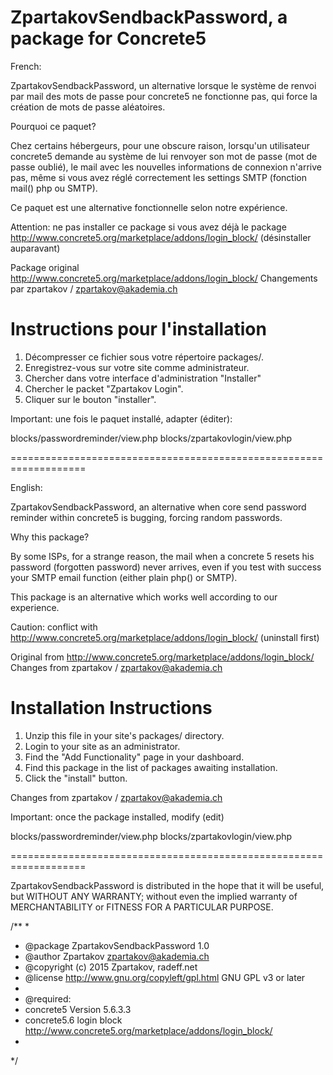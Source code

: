 ZpartakovSendbackPassword, a package for Concrete5
===================================================================

French:

ZpartakovSendbackPassword, un alternative lorsque le système de renvoi par mail des mots de passe
pour concrete5 ne fonctionne pas, qui force la création de mots de passe aléatoires.

Pourquoi ce paquet?

Chez certains hébergeurs, pour une obscure raison, lorsqu'un utilisateur concrete5 demande
au système de lui renvoyer son mot de passe (mot de passe oublié), le mail avec les nouvelles
informations de connexion n'arrive pas, même si vous avez réglé correctement les settings SMTP
(fonction mail() php ou SMTP).

Ce paquet est une alternative fonctionnelle selon notre expérience.

Attention: ne pas installer ce package si vous avez déjà le package http://www.concrete5.org/marketplace/addons/login_block/ (désinstaller auparavant)

Package original http://www.concrete5.org/marketplace/addons/login_block/
Changements par zpartakov / zpartakov@akademia.ch

# Instructions pour l'installation

1. Décompresser ce fichier sous votre répertoire packages/.
2. Enregistrez-vous sur votre site comme administrateur.
3. Chercher dans votre interface d'administration "Installer"
4. Chercher le packet "Zpartakov Login".
5. Cliquer sur le bouton "installer".

Important: une fois le paquet installé, adapter (éditer):

blocks/passwordreminder/view.php
blocks/zpartakovlogin/view.php

===================================================================

English:

ZpartakovSendbackPassword, an alternative when core send password reminder within concrete5 is bugging, forcing random passwords.

Why this package?

By some ISPs, for a strange reason, the mail when a concrete 5 resets his password 
(forgotten password) never arrives, even if you test with success your SMTP email function 
(either plain php() or SMTP).

This package is an alternative which works well according to our experience.

Caution: conflict with http://www.concrete5.org/marketplace/addons/login_block/ (uninstall first)

Original from http://www.concrete5.org/marketplace/addons/login_block/
Changes from zpartakov / zpartakov@akademia.ch

# Installation Instructions

1. Unzip this file in your site's packages/ directory.
2. Login to your site as an administrator.
3. Find the "Add Functionality" page in your dashboard.
4. Find this package in the list of packages awaiting installation.
5. Click the "install" button.

Changes from zpartakov / zpartakov@akademia.ch

Important: once the package installed, modify (edit) 

blocks/passwordreminder/view.php
blocks/zpartakovlogin/view.php

===================================================================

ZpartakovSendbackPassword is distributed in the hope that it will be useful, 
but WITHOUT ANY WARRANTY; without even the implied warranty of
MERCHANTABILITY or FITNESS FOR A PARTICULAR PURPOSE.

/**
*
* @package ZpartakovSendbackPassword 1.0
* @author Zpartakov <zpartakov@akademia.ch>
* @copyright (c) 2015 Zpartakov, radeff.net
* @license    http://www.gnu.org/copyleft/gpl.html GNU GPL v3 or later
* 
* @required:
* concrete5 Version 5.6.3.3
* concrete5.6 login block http://www.concrete5.org/marketplace/addons/login_block/
*
*/